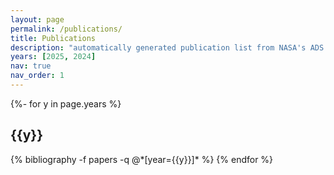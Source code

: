 ```yaml
---
layout: page
permalink: /publications/
title: Publications
description: "automatically generated publication list from NASA's ADS service, powered by jekyll-scholar. You can directly check the list of publications on NASA's ADS service <a href='https://ui.adsabs.harvard.edu/search/filter_author_facet_hier_fq_author=AND&filter_author_facet_hier_fq_author=author_facet_hier%3A%220%2FGuerrini%2C%20S%22&fq=%7B!type%3Daqp%20v%3D%24fq_database%7D&fq=%7B!type%3Daqp%20v%3D%24fq_author%7D&fq_author=(author_facet_hier%3A%220%2FGuerrini%2C%20S%22)&fq_database=(database%3Aastronomy%20OR%20database%3Aphysics)&q=%20author%3A%22Sacha%20Guerrini%22&sort=date%20desc%2C%20bibcode%20desc&p_=0'>here</a>."
years: [2025, 2024]
nav: true
nav_order: 1
---
```


<!-- _pages/publications.md -->
<div class="publications">

{%- for y in page.years %}

  <h2 class="year">{{y}}</h2>
  {% bibliography -f papers -q @*[year={{y}}]* %}
{% endfor %}

</div>
